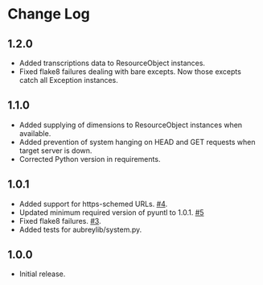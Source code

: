 Change Log
==========

1.2.0
-----

* Added transcriptions data to ResourceObject instances.
* Fixed flake8 failures dealing with bare excepts. Now those excepts catch all Exception instances.


1.1.0
-----

* Added supplying of dimensions to ResourceObject instances when available.
* Added prevention of system hanging on HEAD and GET requests when target server is down.
* Corrected Python version in requirements.


1.0.1
-----

* Added support for https-schemed URLs. [#4](https://github.com/unt-libraries/aubreylib/issues/4).
* Updated minimum required version of pyuntl to 1.0.1. [#5](https://github.com/unt-libraries/aubreylib/issues/5)
* Fixed flake8 failures. [#3](https://github.com/unt-libraries/aubreylib/issues/3).
* Added tests for aubreylib/system.py.


1.0.0
-----

* Initial release.
